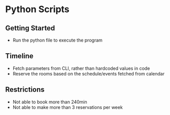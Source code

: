 # Python Scripts

## Getting Started

- Run the python file to execute the program

## Timeline

- Fetch parameters from CLI, rather than hardcoded values in code
- Reserve the rooms based on the schedule/events fetched from calendar

## Restrictions

- Not able to book more than 240min
- Not able to make more than 3 reservations per week
